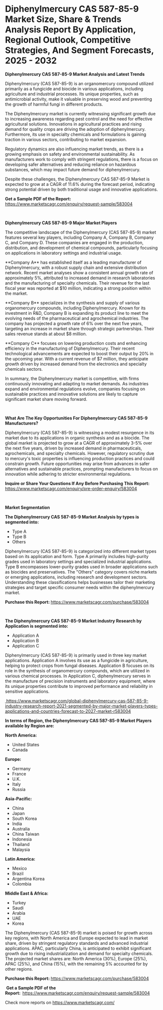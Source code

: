 <p><h1>Diphenylmercury CAS 587-85-9 Market Size, Share & Trends Analysis Report By Application, Regional Outlook, Competitive Strategies, And Segment Forecasts, 2025 - 2032</h1></p><p><strong>Diphenylmercury CAS 587-85-9 Market Analysis and Latest Trends</strong></p>
<p><p>Diphenylmercury (CAS 587-85-9) is an organomercury compound utilized primarily as a fungicide and biocide in various applications, including agriculture and industrial processes. Its unique properties, such as antimicrobial activity, make it valuable in preserving wood and preventing the growth of harmful fungi in different products.</p><p>The Diphenylmercury market is currently witnessing significant growth due to increasing awareness regarding pest control and the need for effective agricultural solutions. Innovations in agricultural practices and rising demand for quality crops are driving the adoption of diphenylmercury. Furthermore, its use in specialty chemicals and formulations is gaining traction in various sectors, contributing to market expansion.</p><p>Regulatory dynamics are also influencing market trends, as there is a growing emphasis on safety and environmental sustainability. As manufacturers work to comply with stringent regulations, there is a focus on developing safer alternatives and reducing reliance on hazardous substances, which may impact future demand for diphenylmercury.</p><p>Despite these challenges, the Diphenylmercury CAS 587-85-9 Market is expected to grow at a CAGR of 11.6% during the forecast period, indicating strong potential driven by both traditional usage and innovative applications.</p></p>
<p><strong>Get a Sample PDF of the Report:&nbsp;</strong> <a href="https://www.marketscagr.com/enquiry/request-sample/583004?utm_campaign=3501&utm_medium=2&utm_source=Github&utm_content=ia&utm_term=23032025&utm_id=diphenylmercury-cas-587-85-9">https://www.marketscagr.com/enquiry/request-sample/583004</a></p>
<p>&nbsp;</p>
<p><strong>Diphenylmercury CAS 587-85-9 Major Market Players</strong></p>
<p><p>The competitive landscape of the Diphenylmercury (CAS 587-85-9) market features several key players, including Company A, Company B, Company C, and Company D. These companies are engaged in the production, distribution, and development of chemical compounds, particularly focusing on applications in laboratory settings and industrial usage.</p><p>**Company A** has established itself as a leading manufacturer of Diphenylmercury, with a robust supply chain and extensive distribution network. Recent market analyses show a consistent annual growth rate of approximately 5%, attributed to increased demand in research laboratories and the manufacturing of specialty chemicals. Their revenue for the last fiscal year was reported at $10 million, indicating a strong position within the market.</p><p>**Company B** specializes in the synthesis and supply of various organomercury compounds, including Diphenylmercury. Known for its investment in R&D, Company B is expanding its product line to meet the evolving needs of the pharmaceutical and agrochemical industries. The company has projected a growth rate of 6% over the next five years, targeting an increase in market share through strategic partnerships. Their sales revenue stands at about $8 million.</p><p>**Company C** focuses on lowering production costs and enhancing efficiency in the manufacturing of Diphenylmercury. Their recent technological advancements are expected to boost their output by 20% in the upcoming year. With a current revenue of $7 million, they anticipate growth driven by increased demand from the electronics and specialty chemicals sectors.</p><p>In summary, the Diphenylmercury market is competitive, with firms continuously innovating and adapting to market demands. As industries expand and environmental regulations evolve, companies focusing on sustainable practices and innovative solutions are likely to capture significant market share moving forward.</p></p>
<p>&nbsp;</p>
<p><strong>What Are The Key Opportunities For Diphenylmercury CAS 587-85-9 Manufacturers?</strong></p>
<p><p>Diphenylmercury (CAS 587-85-9) is witnessing a modest resurgence in its market due to its applications in organic synthesis and as a biocide. The global market is projected to grow at a CAGR of approximately 3-5% over the next five years, driven by increased demand in pharmaceuticals, agrochemicals, and specialty chemicals. However, regulatory scrutiny due to mercury's toxic properties is influencing production practices and could constrain growth. Future opportunities may arise from advances in safer alternatives and sustainable practices, prompting manufacturers to focus on innovation while adhering to stricter environmental regulations.</p></p>
<p><strong>Inquire or Share Your Questions If Any Before Purchasing This Report:</strong> <a href="https://www.marketscagr.com/enquiry/pre-order-enquiry/583004?utm_campaign=3501&utm_medium=2&utm_source=Github&utm_content=ia&utm_term=23032025&utm_id=diphenylmercury-cas-587-85-9">https://www.marketscagr.com/enquiry/pre-order-enquiry/583004</a></p>
<p>&nbsp;</p>
<p><strong>Market Segmentation</strong></p>
<p><strong>The Diphenylmercury CAS 587-85-9 Market Analysis by types is segmented into:</strong></p>
<p><ul><li>Type A</li><li>Type B</li><li>Others</li></ul></p>
<p><p>Diphenylmercury (CAS 587-85-9) is categorized into different market types based on its application and form. Type A primarily includes high-purity grades used in laboratory settings and specialized industrial applications. Type B encompasses lower-purity grades used in broader applications such as biocides and preservatives. The "Others" category covers niche markets or emerging applications, including research and development sectors. Understanding these classifications helps businesses tailor their marketing strategies and target specific consumer needs within the diphenylmercury market.</p></p>
<p><strong>Purchase this Report:&nbsp;</strong><a href="https://www.marketscagr.com/purchase/583004?utm_campaign=3501&utm_medium=2&utm_source=Github&utm_content=ia&utm_term=23032025&utm_id=diphenylmercury-cas-587-85-9">https://www.marketscagr.com/purchase/583004</a></p>
<p>&nbsp;</p>
<p><strong>The Diphenylmercury CAS 587-85-9 Market Industry Research by Application is segmented into:</strong></p>
<p><ul><li>Application A</li><li>Application B</li><li>Application C</li></ul></p>
<p><p>Diphenylmercury (CAS 587-85-9) is primarily used in three key market applications. Application A involves its use as a fungicide in agriculture, helping to protect crops from fungal diseases. Application B focuses on its role in the synthesis of organomercury compounds, which are utilized in various chemical processes. In Application C, diphenylmercury serves in the manufacture of precision instruments and laboratory equipment, where its unique properties contribute to improved performance and reliability in sensitive applications.</p></p>
<p><a href="https://www.marketscagr.com/global-diphenylmercury-cas-587-85-9-industry-research-report-2021-segmented-by-major-market-players-types-applications-and-countries-forecast-to-2027-market-r583004?utm_campaign=3501&utm_medium=2&utm_source=Github&utm_content=ia&utm_term=23032025&utm_id=diphenylmercury-cas-587-85-9">&nbsp;https://www.marketscagr.com/global-diphenylmercury-cas-587-85-9-industry-research-report-2021-segmented-by-major-market-players-types-applications-and-countries-forecast-to-2027-market-r583004</a></p>
<p><strong>In terms of Region, the Diphenylmercury CAS 587-85-9 Market Players available by Region are:</strong></p>
<p>
    <p> <strong> North America: </strong>
        <ul>
            <li>United States</li>
            <li>Canada</li>
        </ul>
        </p> 
    <p> <strong> Europe: </strong>
        <ul>
            <li>Germany</li>
            <li>France</li>
            <li>U.K.</li>
            <li>Italy</li>
            <li>Russia</li>
        </ul>
        </p> 
    <p> <strong> Asia-Pacific: </strong>
        <ul>
            <li>China</li>
            <li>Japan</li>
            <li>South Korea</li>
            <li>India</li>
            <li>Australia</li>
            <li>China Taiwan</li>
            <li>Indonesia</li>
            <li>Thailand</li>
            <li>Malaysia</li>
        </ul>
        </p> 
    <p> <strong> Latin America: </strong>
        <ul>
            <li>Mexico</li>
            <li>Brazil</li>
            <li>Argentina Korea</li>
            <li>Colombia</li>
        </ul>
        </p> 
    <p> <strong> Middle East & Africa: </strong>
        <ul>
            <li>Turkey</li>
            <li>Saudi</li>
            <li>Arabia</li>
            <li>UAE</li>
            <li>Korea</li>
        </ul>
    </p>
    </p>
<p><p>The Diphenylmercury (CAS 587-85-9) market is poised for growth across key regions, with North America and Europe expected to lead in market share, driven by stringent regulatory standards and advanced industrial applications. APAC, particularly China, is anticipated to exhibit significant growth due to rising industrialization and demand for specialty chemicals. The projected market shares are: North America (30%), Europe (25%), APAC (25%), and China (15%), with the remaining 5% accounted for by other regions.</p></p>
<p><strong>Purchase this Report: </strong><a href="https://www.marketscagr.com/purchase/583004?utm_campaign=3501&utm_medium=2&utm_source=Github&utm_content=ia&utm_term=23032025&utm_id=diphenylmercury-cas-587-85-9">https://www.marketscagr.com/purchase/583004</a></p>
<p>&nbsp;<strong>Get a Sample PDF of the Report:&nbsp;&nbsp;</strong><a href="https://www.marketscagr.com/enquiry/request-sample/583004?utm_campaign=3501&utm_medium=2&utm_source=Github&utm_content=ia&utm_term=23032025&utm_id=diphenylmercury-cas-587-85-9">https://www.marketscagr.com/enquiry/request-sample/583004</a></p>
<p><strong></strong></p>
<p>Check more reports on <a href="https://www.marketscagr.com/?utm_campaign=3501&utm_medium=2&utm_source=Github&utm_content=ia&utm_term=23032025&utm_id=diphenylmercury-cas-587-85-9">https://www.marketscagr.com/</a></p>